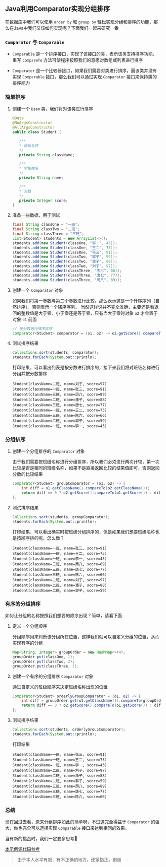 ## Java利用Comparator实现分组排序

在数据库中我们可以使用 `order by` 和 `group by` 轻松实现分组和排序的功能，那么在Java中我们又该如何实现呢？下面我们一起来研究一番

### `Comparator` 与 `Comparable`

- `Comparable` 是一个排序接口，实现了该接口的类，表示该类支持排序功能，重写 `compareTo` 方法可使程序按照我们的意愿对数组或列表进行排序

- `Comparator` 是一个比较器接口，如果我们需要对类进行排序，而该类并没有实现 `Comparable` 接口，那么我们可以通过实现 `Comparator` 接口来保持类的排序能力

### 简单排序

1. 创建一个 `Bean` 类，我们将对该类进行排序

    ``` java
    @Data
    @NoArgsConstructor
    @AllArgsConstructor
    public class Student {

       /**
       * 班级名称
       */
       private String className;

       /**
       * 学生姓名
       */
       private String name;

       /**
       * 分数
       */
       private Integer score;
    }
    ```
    
2. 准备一些数据，用于测试

    ``` java
    final String classOne = "一班";
    final String classTwo = "二班";
    final String classThree = "三班";
    List<Student> students = new ArrayList<>();
    students.add(new Student(classOne, "李一", 43));
    students.add(new Student(classOne, "王二", 75));
    students.add(new Student(classOne, "张三", 91));
    students.add(new Student(classTwo, "郭子", 59));
    students.add(new Student(classTwo, "潘子", 88));
    students.add(new Student(classTwo, "刘子", 97));
    students.add(new Student(classThree, "陈六", 66));
    students.add(new Student(classThree, "唐七", 77));
    students.add(new Student(classThree, "周八", 89));
    ```
    
3. 创建一个 `Comparator` 对象

    如果我们将第一参数与第二个参数进行比较，那么表示这是一个升序序列（自然排序），否则表示一个降序序列。
    当然这样说并不完全准确，主要还是看返回的整数值是大于零、小于零还是等于零，只有当大于零时对象 `o2` 才会置于对象 `o1` 前面

    ``` java
    // 按分数进行降序排序
    Comparator<Student> comparator = (o1, o2) -> o2.getScore().compareTo(o1.getScore());
    ```
    
4. 测试排序结果

    ``` java
    Collections.sort(students, comparator);
    students.forEach(System.out::println);
    ```
    
    打印结果，可以看出列表是按分数进行排序的，接下来我们将对班级名称进行分组并按分数排序
    
    ``` text
    Student(className=二班, name=刘子, score=97)
    Student(className=一班, name=张三, score=91)
    Student(className=三班, name=周八, score=89)
    Student(className=二班, name=潘子, score=88)
    Student(className=三班, name=唐七, score=77)
    Student(className=一班, name=王二, score=75)
    Student(className=三班, name=陈六, score=66)
    Student(className=二班, name=郭子, score=59)
    Student(className=一班, name=李一, score=43)
    ```
    
### 分组排序

1. 创建一个分组排序的 `Comparator` 对象

    由于我们需要按班级名称进行分组排序，所以我们必须进行两次计较，第一次比较是否是相同的班级名称，如果不是直接返回比较的结果值即可，否则返回分数的比较结果

    ``` java
    Comparator<Student> groupComparator = (o1, o2) -> {
        int diff = o1.getClassName().compareTo(o2.getClassName());
        return diff == 0 ? o2.getScore().compareTo(o1.getScore()) : diff;
    };
    ```
    
2. 测试排序结果

    ``` java
    Collections.sort(students, groupComparator);
    students.forEach(System.out::println);
    ```
    
    打印结果，可以看出确实时按班级分组排序的，但是如果我们想要班级名称也是按顺序排的呢，怎么做？
    
    ``` text
    Student(className=一班, name=张三, score=91)
    Student(className=一班, name=王二, score=75)
    Student(className=一班, name=李一, score=43)
    Student(className=三班, name=周八, score=89)
    Student(className=三班, name=唐七, score=77)
    Student(className=三班, name=陈六, score=66)
    Student(className=二班, name=刘子, score=97)
    Student(className=二班, name=潘子, score=88)
    Student(className=二班, name=郭子, score=59)
    ```
    
### 有序的分组排序

如何让分组的名称按照我们想要的顺序出现？简单，请看下面

1. 定义一个分组顺序

    分组顺序用来判断该分组所在位置，这样我们就可以自定义分组的位置，从而实现有序的分组
    
    ``` java
    Map<String, Integer> groupOrder = new HashMap<>(4);
    groupOrder.put(classOne, 1);
    groupOrder.put(classTwo, 2);
    groupOrder.put(classThree, 3);
    ```
    
2. 创建一个有序的分组排序 `Comparator` 对象

    通过自定义的班级顺序来决定班级名称出现的位置

    ``` java
    Comparator<Student> orderlyGroupComparator = (o1, o2) -> {
        int diff = groupOrder.get(o1.getClassName()).compareTo(groupOrder.get(o2.getClassName()));
        return diff == 0 ? o2.getScore().compareTo(o1.getScore()) : diff;
    };
    ```
    
3. 测试排序结果

    ``` java
    Collections.sort(students, orderlyGroupComparator);
    students.forEach(System.out::println);
    ```
    
    打印结果
    
    ``` text
    Student(className=一班, name=张三, score=91)
    Student(className=一班, name=王二, score=75)
    Student(className=一班, name=李一, score=43)
    Student(className=二班, name=刘子, score=97)
    Student(className=二班, name=潘子, score=88)
    Student(className=二班, name=郭子, score=59)
    Student(className=三班, name=周八, score=89)
    Student(className=三班, name=唐七, score=77)
    Student(className=三班, name=陈六, score=66)
    ```
    
### 总结

现在回过去看，原来分组排序如此的简单呀，不过这完全得益于 `Comparator` 的强大，你也完全可以选择实现 `Comparable` 接口来达到相同的效果。

当有新的挑战时，我们一定要多思考:facepunch:

[本示例源代码参考](https://github.com/code4everything/demo/blob/master/demo-test/src/main/java/com/zhazhapan/demo/test/SortTest.java)

> 由于本人水平有限，有不正确的地方，还望指正，谢谢
